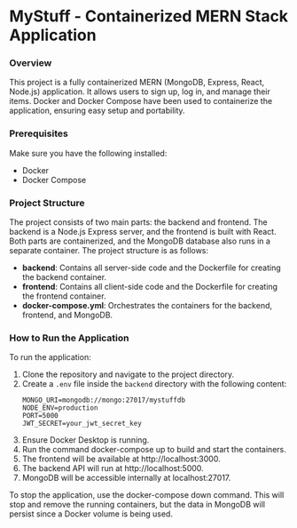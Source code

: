 # MyStuff - Containerized MERN Stack Application

### Overview

This project is a fully containerized MERN (MongoDB, Express, React, Node.js) application. It allows users to sign up, log in, and manage their items. Docker and Docker Compose have been used to containerize the application, ensuring easy setup and portability.

### Prerequisites

Make sure you have the following installed:

- Docker
- Docker Compose

### Project Structure

The project consists of two main parts: the backend and frontend. The backend is a Node.js Express server, and the frontend is built with React. Both parts are containerized, and the MongoDB database also runs in a separate container. The project structure is as follows:

- **backend**: Contains all server-side code and the Dockerfile for creating the backend container.
- **frontend**: Contains all client-side code and the Dockerfile for creating the frontend container.
- **docker-compose.yml**: Orchestrates the containers for the backend, frontend, and MongoDB.

### How to Run the Application

To run the application:

1. Clone the repository and navigate to the project directory.
2. Create a `.env` file inside the `backend` directory with the following content:
   ```env
   MONGO_URI=mongodb://mongo:27017/mystuffdb
   NODE_ENV=production
   PORT=5000
   JWT_SECRET=your_jwt_secret_key

3. Ensure Docker Desktop is running.
4. Run the command docker-compose up to build and start the containers. 
5. The frontend will be available at http://localhost:3000.
6. The backend API will run at http://localhost:5000.
7. MongoDB will be accessible internally at localhost:27017.

To stop the application, use the docker-compose down command. This will stop and remove the running containers, but the data in MongoDB will persist since a Docker volume is being used.
